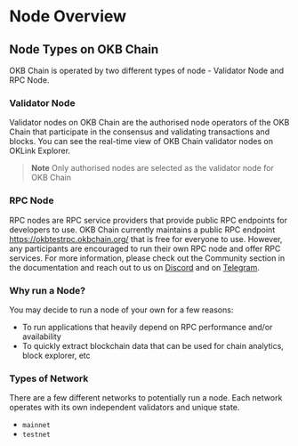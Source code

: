 # Node Overview
## Node Types on OKB Chain
OKB Chain is operated by two different types of node - Validator Node and RPC Node.

### Validator Node
Validator nodes on OKB Chain are the authorised node operators of the OKB Chain that participate in the consensus and validating transactions and blocks. You can see the real-time view of OKB Chain validator nodes on OKLink Explorer.
> **Note**
Only authorised nodes are selected as the validator node for OKB Chain
### RPC Node

RPC nodes are RPC service providers that provide public RPC endpoints for developers to use. OKB Chain currently maintains a public RPC endpoint https://okbtestrpc.okbchain.org/ that is free for everyone to use. However, any participants are encouraged to run their own RPC node and offer RPC services.
For more information, please check out the Community section in the documentation and reach out to us on [Discord](https://discord.gg/dbnUqPguNw) and on [Telegram](https://t.me/okbnetwork).

### Why run a Node?
You may decide to run a node of your own for a few reasons:

- To run applications that heavily depend on RPC performance and/or availability
- To quickly extract blockchain data that can be used for chain analytics, block explorer, etc

### Types of Network
There are a few different networks to potentially run a node. Each network operates with its own independent validators and unique state.
- `mainnet`
- `testnet`